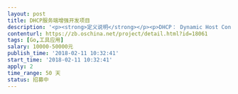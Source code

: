 ```yaml
---                
layout: post       
title: DHCP服务端增强开发项目           
description: '<p><strong>定义说明</strong></p><p>DHCP： Dynamic Host Configuration Protocol，即动态主机配置协议，是一种为主机分配参数的协议。</p><p><span style="color: red;">&nbsp;</span></p><p><strong>需求描述</strong></p><p>1.&nbsp;DHCP Server支持IPv4、IPv6地址的分配。</p><p>2.&nbsp;DHCP Server 支持Restful API接口。</p><p>3.&nbsp;DHCP支持使用客户端的机器序列号（SN号）来分配IP地址。</p><p>4.&nbsp;DHCP Service多实例，支持共享IP地址资源分配。</p><p>5.&nbsp;支持通过API接口设置IP地址资源</p><p>6.&nbsp;支持通过API接口设置地址分配模式</p><p>7.&nbsp;支持通过API接口查询软件版本号、健康状态</p><p>8.&nbsp;API接口满足REST等幂和无状态要求，满足多终端同时并行访问要求</p><p>9.&nbsp;满足标准的DHCP协议：RFC2131(DHCPv4)，RFC3315(DHCPv6)。</p><p>10. 下发的ip地址数量最多不超过100万条。</p><p>11. 充分考虑并发性能，在单个X86物理核上运行时，单个IP地址申请时间小于2秒，1000个客户端同时申请IP地址时间不大于15秒。</p><p><br></p><p>承接要求：</p><p>1、精通GO语言（1.7.4以上版本）</p><p>2、精通Postgresql和Redis</p><p>3、由开源中国众包平台担保推荐</p><p><br></p><p>其他要求：</p><p>2.&nbsp;输出代码符合代码规范，代码注释英文化，重要的接口、核心功能部分必须要有注释说明。</p><p>3.&nbsp;输出代码不得引用 GPLv2/v3、AGPL 的库文件或代码。</p><p>4.&nbsp;使用的第三方软件清单列表，引入和刷新第三方时软件要及时知会华为方并经过华为方同意。</p><p>5.&nbsp;项目结束后，开发者需要继续6个月的bug维护期，维护期间对bug应做到2天内响应给出方案，1周内解决。</p><p>6.&nbsp;故意放置恶意、安全漏洞代码的，将保留追究责任的一切权利。</p><p>7.&nbsp;使用CentOS或Redhat 64bit运行环境。</p><p>8.&nbsp;编码语言需要全部采用Go语言。go语言版本采用1.7.4以上版本。</p><p>9.&nbsp;如果需要采用数据库，要求Postgresql和Redis。</p><p>&nbsp;</p><p>参考：</p><p>[1]&nbsp;&nbsp;&nbsp;DHCP协议：<a href="https://tools.ietf.org/html/rfc2131" target="_blank">https://tools.ietf.org/html/rfc2131</a></p><p>[2]&nbsp;&nbsp;&nbsp;DHCP协议扩展：<a href="https://tools.ietf.org/html/rfc2132" target="_blank">https://tools.ietf.org/html/rfc2132</a></p><p>[3]&nbsp;&nbsp;&nbsp;DHCP中继：<a href="https://tools.ietf.org/html/rfc3046" target="_blank">https://tools.ietf.org/html/rfc3046</a></p><p>[4]&nbsp;&nbsp;&nbsp;DHCP golang库：<a href="https://github.com/krolaw/dhcp4" target="_blank">https://github.com/krolaw/dhcp4</a></p>'     
contenturl: https://zb.oschina.net/project/detail.html?id=18061      
tags: [Go,工具应用]            
salary: 10000-50000元          
publish_time: '2018-02-11 10:32:41'         
start_time: '2018-02-11 10:32:41'           
apply: 2                   
time_range: 50 天              
status: 招募中                  
---                 
```

